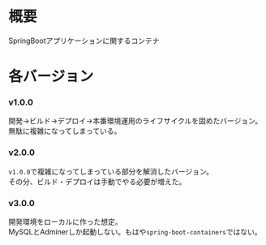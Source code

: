 # 概要
SpringBootアプリケーションに関するコンテナ

# 各バージョン
### v1.0.0
開発→ビルド→デプロイ→本番環境運用のライフサイクルを固めたバージョン。<br>
無駄に複雑になってしまっている。<br>

### v2.0.0
`v1.0.0`で複雑になってしまっている部分を解消したバージョン。<br>
その分、ビルド・デプロイは手動でやる必要が増えた。<br>

### v3.0.0
開発環境をローカルに作った想定。<br>
MySQLとAdminerしか起動しない。もはや`spring-boot-containers`ではない。<br>
